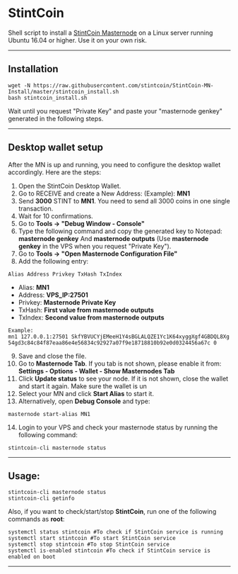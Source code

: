 # StintCoin
Shell script to install a [StintCoin Masternode](http://stintcoin.io/) on a Linux server running Ubuntu 16.04 or higher. Use it on your own risk.
***

## Installation
```
wget -N https://raw.githubusercontent.com/stintcoin/StintCoin-MN-Install/master/stintcoin_install.sh
bash stintcoin_install.sh
```
Wait until you request "Private Key" and paste your "masternode genkey" generated in the following steps.
***

## Desktop wallet setup  

After the MN is up and running, you need to configure the desktop wallet accordingly. Here are the steps:  
1. Open the StintCoin Desktop Wallet.  
2. Go to RECEIVE and create a New Address: (Example): **MN1**  
3. Send **3000** STINT to **MN1**. You need to send all 3000 coins in one single transaction.
4. Wait for 10 confirmations.  
5. Go to **Tools -> "Debug Window - Console"**  
6. Type the following command and copy the generated key to Notepad: **masternode genkey**  And **masternode outputs**
(Use **masternode genkey** in the VPS when you request "Private Key").
7. Go to  **Tools -> "Open Masternode Configuration File"**
8. Add the following entry:
```
Alias Address Privkey TxHash TxIndex
```
* Alias: **MN1**
* Address: **VPS_IP:27501**
* Privkey: **Masternode Private Key**
* TxHash: **First value from masternode outputs**
* TxIndex:  **Second value from masternode outputs**
```
Example: 
mn1 127.0.0.1:27501 SkfYBVUCYjEMeeH1Y4sBGLALQZE1Yc1K64xyggXgf4GBDQL8Xg 54gd3c84c84f87eaa86e4e56834c92927a07f9e18718810b92e0d0324456a67c 0

```
9. Save and close the file.
10. Go to **Masternode Tab**. If you tab is not shown, please enable it from: **Settings - Options - Wallet - Show Masternodes Tab**
11. Click **Update status** to see your node. If it is not shown, close the wallet and start it again. Make sure the wallet is un
12. Select your MN and click **Start Alias** to start it.
13. Alternatively, open **Debug Console** and type:
```
masternode start-alias MN1
```
14. Login to your VPS and check your masternode status by running the following command:
```
stintcoin-cli masternode status
```
***

## Usage:
```
stintcoin-cli masternode status  
stintcoin-cli getinfo
```
Also, if you want to check/start/stop **StintCoin**, run one of the following commands as **root**:

```
systemctl status stintcoin #To check if StintCoin service is running  
systemctl start stintcoin #To start StintCoin service  
systemctl stop stintcoin #To stop StintCoin service  
systemctl is-enabled stintcoin #To check if StintCoin service is enabled on boot  
```  
***
